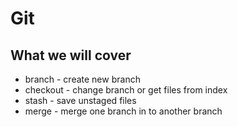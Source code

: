 # Git

## What we will cover

* branch - create new branch
* checkout - change branch or get files from index
* stash - save unstaged files
* merge - merge one branch in to another branch
